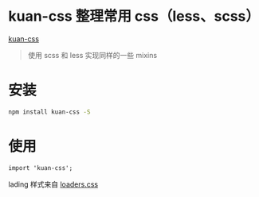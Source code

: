 # kuan-css 整理常用 css（less、scss）

[kuan-css](https://kuan1.github.io/kuan-css)

> 使用 scss 和 less 实现同样的一些 mixins

# 安装

```bash
npm install kuan-css -S
```

# 使用

```css
import 'kuan-css';
```

lading 样式来自 [loaders.css](https://github.com/ConnorAtherton/loaders.css)

